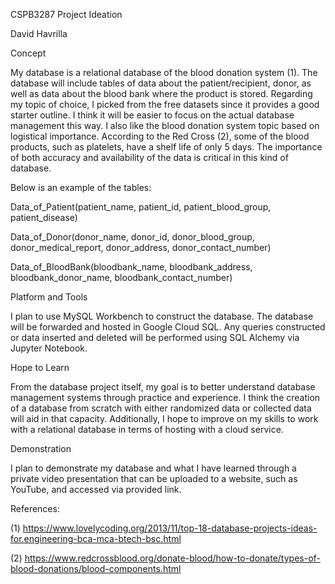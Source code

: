 CSPB3287 Project Ideation

David Havrilla

Concept

My database is a relational database of the blood donation system (1). The database will include tables of data about the patient/recipient, donor, as well as data about the blood bank where the product is stored. Regarding my topic of choice, I picked from the free datasets since it provides a good starter outline. I think it will be easier to focus on the actual database management this way. I also like the blood donation system topic based on logistical importance. According to the Red Cross (2), some of the blood products, such as platelets, have a shelf life of only 5 days. The importance of both accuracy and availability of the data is critical in this kind of database.

Below is an example of the tables:

Data_of_Patient(patient_name, patient_id, patient_blood_group, patient_disease)

Data_of_Donor(donor_name, donor_id, donor_blood_group, donor_medical_report, donor_address, donor_contact_number)

Data_of_BloodBank(bloodbank_name, bloodbank_address, bloodbank_donor_name, bloodbank_contact_number)

Platform and Tools

I plan to use MySQL Workbench to construct the database. The database will be forwarded and hosted in Google Cloud SQL. Any queries constructed or data inserted and deleted will be performed using SQL Alchemy via Jupyter Notebook.

Hope to Learn

From the database project itself, my goal is to better understand database management systems through practice and experience. I think the creation of a database from scratch with either randomized data or collected data will aid in that capacity. Additionally, I hope to improve on my skills to work with a relational database in terms of hosting with a cloud service.

Demonstration

I plan to demonstrate my database and what I have learned through a private video presentation that can be uploaded to a website, such as YouTube, and accessed via provided link.

References:

(1) https://www.lovelycoding.org/2013/11/top-18-database-projects-ideas-for.engineering-bca-mca-btech-bsc.html

(2) https://www.redcrossblood.org/donate-blood/how-to-donate/types-of-blood-donations/blood-components.html

